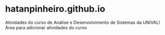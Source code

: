# hatanpinheiro.github.io
Atividades do curso de Análise e Desenvolvimento de Sistemas da UNIVALI
Área para adicionar atividades do curso
